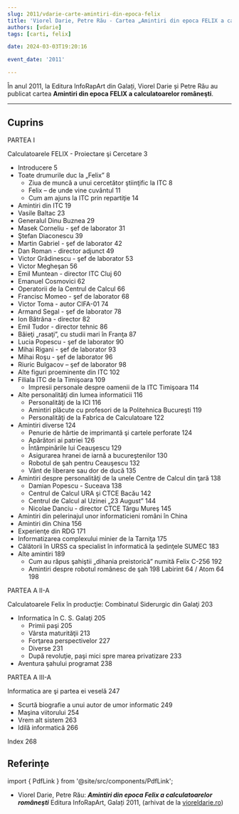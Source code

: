 ```yaml
---
slug: 2011/vdarie-carte-amintiri-din-epoca-felix
title: 'Viorel Darie, Petre Rău - Cartea „Amintiri din epoca FELIX a calculatoarelor româneşti”'
authors: [vdarie]
tags: [carti, felix]

date: 2024-03-03T19:20:16

event_date: '2011'

---
```


În anul 2011, la Editura InfoRapArt din Galați, Viorel Darie și Petre Rău au publicat cartea
**Amintiri din epoca FELIX a calculatoarelor româneşti**.

<!-- truncate -->

---

## Cuprins

PARTEA I

Calculatoarele FELIX - Proiectare şi Cercetare 3

- Introducere 5
- Toate drumurile duc la „Felix” 8
  - Ziua de muncă a unui cercetător ştiinţific la ITC 8
  - Felix – de unde vine cuvântul 11
  - Cum am ajuns la ITC prin repartiţie 14
- Amintiri din ITC 19
- Vasile Baltac 23
- Generalul Dinu Buznea 29
- Masek Corneliu - şef de laborator 31
- Ştefan Diaconescu 39
- Martin Gabriel - şef de laborator 42
- Dan Roman - director adjunct 49
- Victor Grădinescu - şef de laborator 53
- Victor Megheşan 56
- Emil Muntean - director ITC Cluj 60
- Emanuel Cosmovici 62
- Operatorii de la Centrul de Calcul 66
- Francisc Momeo - şef de laborator 68
- Victor Toma - autor CIFA-01 74
- Armand Segal - şef de laborator 78
- Ion Bătrâna - director 82
- Emil Tudor - director tehnic 86
- Băieţi „rasaţi”, cu studii mari în Franţa 87
- Lucia Popescu - şef de laborator 90
- Mihai Rigani - şef de laborator 93
- Mihai Roşu - şef de laborator 96
- Riuric Bulgacov – şef de laborator 98
- Alte figuri proeminente din ITC 102
- Filiala ITC de la Timişoara 109
  - Impresii personale despre oamenii de la ITC Timişoara 114
- Alte personalităţi din lumea informaticii 116
  - Personalităţi de la ICI 116
  - Amintiri plăcute cu profesori de la Politehnica Bucureşti 119
  - Personalităţi de la Fabrica de Calculatoare 122
- Amintiri diverse 124
  - Penurie de hârtie de imprimantă şi cartele perforate 124
  - Apărători ai patriei 126
  - Întâmpinările lui Ceauşescu 129
  - Asigurarea hranei de iarnă a bucureştenilor 130
  - Robotul de şah pentru Ceauşescu 132
  - Vânt de liberare sau dor de ducă 135
- Amintiri despre personalităţi de la unele Centre de Calcul din ţară 138
  - Damian Popescu - Suceava 138
  - Centrul de Calcul URA şi CTCE Bacău 142
  - Centrul de Calcul al Uzinei „23 August” 144
  - Nicolae Danciu - director CTCE Târgu Mureş 145
- Amintiri din pelerinajul unor informaticieni români în China
- Amintiri din China 156
- Experienţe din RDG 171
- Informatizarea complexului minier de la Tarniţa 175
- Călătorii în URSS ca specialist în informatică la şedinţele SUMEC 183
- Alte amintiri 189
  - Cum au răpus şahiştii „dihania preistorică” numită Felix C-256 192
  - Amintiri despre robotul românesc de şah 198 Labirint 64 / Atom 64 198

PARTEA A II-A

Calculatoarele Felix în producţie: Combinatul Siderurgic din Galaţi 203

- Informatica în C. S. Galaţi 205
  - Primii paşi 205
  - Vârsta maturităţii 213
  - Forţarea perspectivelor 227
  - Diverse 231
  - După revoluţie, paşi mici spre marea privatizare 233
- Aventura şahului programat 238

PARTEA A III-A

Informatica are şi partea ei veselă 247

- Scurtă biografie a unui autor de umor informatic 249
- Maşina viitorului 254
- Vrem alt sistem 263
- Idilă informatică 266

Index 268

## Referințe

import { PdfLink } from '@site/src/components/PdfLink';

- Viorel Darie, Petre Rău: _**Amintiri din epoca Felix a calculatoarelor româneşti**_ Editura InfoRapArt, Galați 2011, (arhivat de la [vioreldarie.ro](https://www.vioreldarie.ro/Creatii/Amintiri%20din%20epoca%20FELIX%20a%20calculatoarelor%20romanesti.pdf)) <PdfLink href="https://github.com/cronica-it/arhiva/releases/download/2011/vdarie-amintiri-din-epoca-felix-a-calculatoarelor-romanesti.pdf"/>
